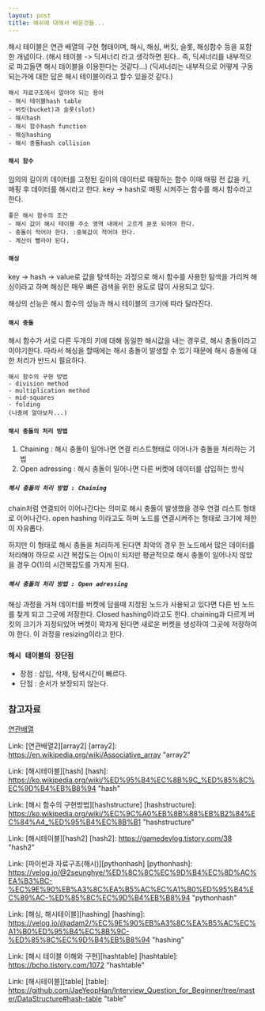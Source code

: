 ```yaml
---
layout: post
title: 해쉬에 대해서 배운것들...
---
```


해시 테이블은 연관 배열의 구현 형태이며, 해시, 해싱, 버킷, 슬롯, 해싱함수 등을 포함한 개념이다. 
(해시 테이블 -> 딕셔너리 라고 생각하면 된다.. 즉, 딕셔너리를 내부적으로 파고들면 해시 테이블을 이용한다는 것같다...)
(딕셔너리는 내부적으로 어떻게 구동되는가에 대한 답은 해시 테이블이라고 할수 있을것 같다.)

```
해시 자료구조에서 알아야 되는 용어
- 해시 테이블hash table
- 버킷(bucket)과 슬롯(slot)
- 해시hash
- 해시 함수hash function
- 해싱hashing
- 해시 충돌hash collision
```

#### `해시 함수`
임의의 길이의 데이터를 고정된 길이의 데이터로 매핑하는 함수
이때 매핑 전 값을 키, 매핑 후 데이터를 해시라고 한다.
key -> hash로 매핑 시켜주는 함수를 해시 함수라고 한다.

```
좋은 해시 함수의 조건
- 해시 값이 해시 테이블 주소 영역 내에서 고르게 분포 되어야 한다.
- 충돌이 적어야 한다. :중복값이 적어야 한다.
- 계산이 빨라야 된다.
```

#### `해싱`
key -> hash -> value로 값을 탕색하는 과정으로 해시 함수를 사용한 탐색을 가리켜 해싱이라고 하며 해싱은 매우 빠른 검색을 위한 용도로 많이 사용되고 있다.

해싱의 선능은 해시 함수의 성능과 해시 테이블의 크기에 따라 달라진다.

#### `해시 충돌`
해시 함수가 서로 다른 두개의 키에 대해 동일한 해시값을 내는 경우로, 해시 충돌이라고 이야기한다.
따라서 해싱을 할때에는 해시 충돌이 발생할 수 있기 때문에 해시 충돌에 대한 처리가 반드시 필요하다.

```
해시 함수의 구현 방법
- division method
- multiplication method
- mid-squares
- folding
(나중에 알아보자...)
```

#### `해시 충돌의 처리 방법`
1. Chaining : 해시 충돌이 일어나면 연결 리스트형태로 이어나가 충돌을 처리하는 기법
2. Open adressing : 해시 충돌이 일어나면 다른 버켓에 데이터를 삽입하는 방식

##### `해시 충돌의 처리 방법 : Chaining`
chain처럼 연결되어 이어나간다는 의미로 해시 충돌이 발생했을 경우 연결 리스트 형태로 이어나간다.
open hashing 이라고도 하며 노드를 연결시켜주는 형태로 크기에 제한이 자유롭다.

하지만 이 형태로 해시 충돌을 처리하게 된다면 최악의 경우 한 노드에서 많은 데이터를 처리해야 하므로 시간 복잡도는 O(n)이 되지만 평균적으로 해시 충돌이 일어나지 않았을 경우 O(1)의 시간복잡도를 가지게 된다.

##### `해시 충돌의 처리 방법 : Open adressing`
해싱 과정을 거쳐 데이터를 버켓에 담을때 지정된 노드가 사용되고 있다면 다른 빈 노드를 찾게 되고 그곳에 저장한다.
Closed hashing이라고도 한다. chaining과 다르게 버킷의 크기가 지정되있어 버켓이 꽉차게 된다면 새로운 버켓을 생성하여 그곳에 저장하여야 한다. 이 과정을 resizing이라고 한다.


### `해시 테이블의 장단점`
- 장점 : 삽입, 삭제, 탐색시간이 빠르다.
- 단점 : 순서가 보장되지 않는다.


## `참고자료`
[연관배열](https://ko.wikipedia.org/wiki/%EC%97%B0%EA%B4%80_%EB%B0%B0%EC%97%B4)

Link: [연관배열2][array2]
[array2]: https://en.wikipedia.org/wiki/Associative_array "array2"

Link: [해시테이블][hash]
[hash]: https://ko.wikipedia.org/wiki/%ED%95%B4%EC%8B%9C_%ED%85%8C%EC%9D%B4%EB%B8%94 "hash"

Link: [해시 함수의 구현방법][hashstructure]
[hashstructure]: https://ko.wikipedia.org/wiki/%EC%9C%A0%EB%8B%88%EB%B2%84%EC%84%A4_%ED%95%B4%EC%8B%B1 "hashstructure"

Link: [해시테이블][hash2]
[hash2]: https://gamedevlog.tistory.com/38 "hash2"

Link: [파이썬과 자료구조(해시)][pythonhash]
[pythonhash]: https://velog.io/@2seunghye/%ED%8C%8C%EC%9D%B4%EC%8D%AC%EA%B3%BC-%EC%9E%90%EB%A3%8C%EA%B5%AC%EC%A1%B0%ED%95%B4%EC%89%AC-%ED%85%8C%EC%9D%B4%EB%B8%94 "pythonhash"

Link: [해싱, 해시테이블][hashing]
[hashing]: https://velog.io/@adam2/%EC%9E%90%EB%A3%8C%EA%B5%AC%EC%A1%B0%ED%95%B4%EC%8B%9C-%ED%85%8C%EC%9D%B4%EB%B8%94 "hashing"

Link: [해시 테이블 이해와 구현][hashtable]
[hashtable]: https://bcho.tistory.com/1072 "hashtable"

Link: [해시테이블][table]
[table]: https://github.com/JaeYeopHan/Interview_Question_for_Beginner/tree/master/DataStructure#hash-table "table"